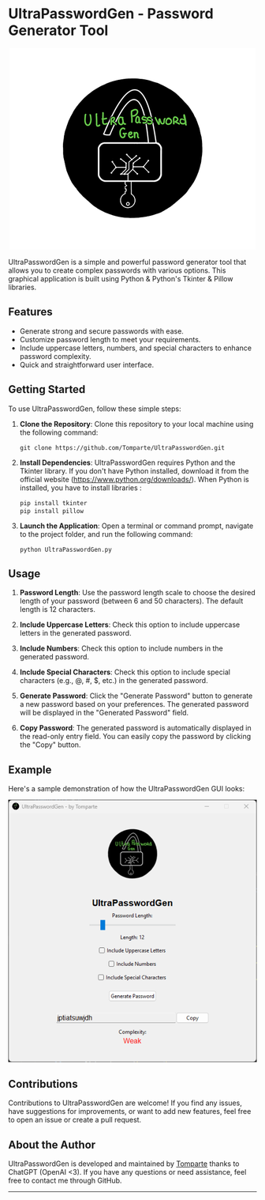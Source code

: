 # UltraPasswordGen - Password Generator Tool

<p align="center">
  <img src="https://github.com/Tomparte/UltraPasswordGen/blob/main/Logo_Tool.png">
</p>

UltraPasswordGen is a simple and powerful password generator tool that allows you to create complex passwords with various options. 
This graphical application is built using Python & Python's Tkinter & Pillow libraries.

## Features

- Generate strong and secure passwords with ease.
- Customize password length to meet your requirements.
- Include uppercase letters, numbers, and special characters to enhance password complexity.
- Quick and straightforward user interface.

## Getting Started

To use UltraPasswordGen, follow these simple steps:

1. **Clone the Repository**:
   Clone this repository to your local machine using the following command:
   ```
   git clone https://github.com/Tomparte/UltraPasswordGen.git
   ```

2. **Install Dependencies**:
   UltraPasswordGen requires Python and the Tkinter library. If you don't have Python installed, download it from the official website (https://www.python.org/downloads/).
   When Python is installed, you have to install libraries :
   ```
   pip install tkinter
   pip install pillow
   ```

3. **Launch the Application**:
   Open a terminal or command prompt, navigate to the project folder, and run the following command:
   ```
   python UltraPasswordGen.py
   ```

## Usage

1. **Password Length**:
   Use the password length scale to choose the desired length of your password (between 6 and 50 characters). The default length is 12 characters.

2. **Include Uppercase Letters**:
   Check this option to include uppercase letters in the generated password.

3. **Include Numbers**:
   Check this option to include numbers in the generated password.

4. **Include Special Characters**:
   Check this option to include special characters (e.g., @, #, $, etc.) in the generated password.

5. **Generate Password**:
   Click the "Generate Password" button to generate a new password based on your preferences. The generated password will be displayed in the "Generated Password" field.

6. **Copy Password**:
   The generated password is automatically displayed in the read-only entry field. You can easily copy the password by clicking the "Copy" button.

## Example

Here's a sample demonstration of how the UltraPasswordGen GUI looks:

![UltraPasswordGen GUI](https://github.com/Tomparte/UltraPasswordGen/blob/main/Screen_Tool.png) 

## Contributions

Contributions to UltraPasswordGen are welcome! If you find any issues, have suggestions for improvements, or want to add new features, feel free to open an issue or create a pull request.

## About the Author

UltraPasswordGen is developed and maintained by [Tomparte](https://github.com/Tomparte) thanks to ChatGPT (OpenAI <3). If you have any questions or need assistance, feel free to contact me through GitHub.

---
